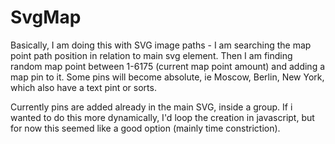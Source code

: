 # SvgMap

Basically, I am doing this with SVG image paths - I am searching the map point
path position in relation to main svg element. Then I am finding random map point
between 1-6175 (current map point amount) and adding a map pin to it.
Some pins will become absolute, ie Moscow, Berlin, New York, which also have
a text pint or sorts.

Currently pins are added already in the main SVG, inside a group.
If i wanted to do this more dynamically, I'd loop the creation in javascript,
but for now this seemed like a good option (mainly time constriction).

